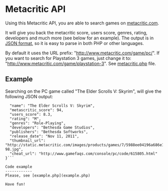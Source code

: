 Metacritic API
==============
Using this Metacritic API, you are able to search games on [metacritic.com](http://www.metacritic.com).

It will give you back the metacritic score, users score, genres, rating, developers and much more (see below for an example).
The output is in [JSON format](http://us.php.net/manual/en/function.json-decode.php), so it is easy to parse in both PHP or other languages.

By default it uses the URL prefix: "http://www.metacritic.com/game/pc/". If you want to search for Playstation 3 games, just change it to:
"http://www.metacritic.com/game/playstation-3". See [metacritic.php](metacritic.php) file.


Example
-------
Searching on the PC game called "The Elder Scrolls V: Skyrim", 
will give the following JSON output:


```{
  "name": "The Elder Scrolls V: Skyrim",
  "metascritic_score": 94,
  "users_score": 8.3,
  "rating": "M",
  "genres": "Role-Playing",
  "developers": "Bethesda Game Studios",
  "publishers": "Bethesda Softworks",
  "release_date": "Nov 11, 2011",
  "thumbnail_url": "http://static.metacritic.com/images/products/games/7/5988ee04196a686e107b46174f94a3ae-98.jpg",
  "cheat_url": "http://www.gamefaqs.com/console/pc/code/615805.html"
}```

Code example
------------
Please, see [example.php](example.php)

Have fun!

